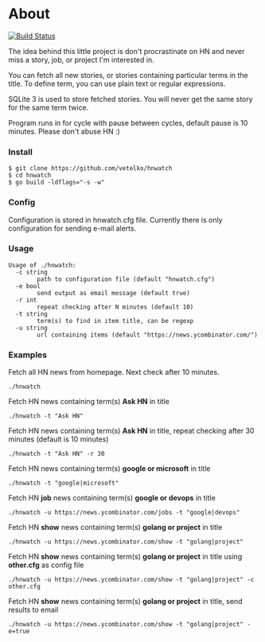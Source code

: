 # About

[![Build Status](https://travis-ci.org/vetelko/hnwatch.svg?branch=master)](https://travis-ci.org/vetelko/hnwatch)

The idea behind this little project is don't procrastinate on HN
and never miss a story, job, or project I'm interested in.

You can fetch all new stories, or stories containing particular terms
in the title. To define term, you can use plain text or regular expressions.

SQLite 3 is used to store fetched stories.
You will never get the same story for the same term twice.

Program runs in for cycle with pause between cycles,
default pause is 10 minutes. Please don't abuse HN :)

### Install
```
$ git clone https://github.com/vetelko/hnwatch
$ cd hnwatch
$ go build -ldflags="-s -w"
```

### Config
Configuration is stored in hnwatch.cfg file. Currently there is only configuration
for sending e-mail alerts.

### Usage
```
Usage of ./hnwatch:
  -c string
        path to configuration file (default "hnwatch.cfg")
  -e bool
        send output as email message (default true)
  -r int
        repeat checking after N minutes (default 10)
  -t string
        term(s) to find in item title, can be regexp
  -u string
        url containing items (default "https://news.ycombinator.com/")
```

### Examples
Fetch all HN news from homepage. Next check after 10 minutes.
```
./hnwatch
```

Fetch HN news containing term(s) **Ask HN** in title
```
./hnwatch -t "Ask HN"
```

Fetch HN news containing term(s) **Ask HN** in title, repeat checking after 30 minutes (default is 10 minutes)
```
./hnwatch -t "Ask HN" -r 30
```

Fetch HN news containing term(s) **google or microsoft** in title
```
./hnwatch -t "google|microsoft"
```

Fetch HN **job** news containing term(s) **google or devops** in title
```
./hnwatch -u https://news.ycombinator.com/jobs -t "google|devops"
```

Fetch HN **show** news containing term(s) **golang or project** in title
```
./hnwatch -u https://news.ycombinator.com/show -t "golang|project"
```

Fetch HN **show** news containing term(s) **golang or project** in title using **other.cfg** as config file
```
./hnwatch -u https://news.ycombinator.com/show -t "golang|project" -c other.cfg
```

Fetch HN **show** news containing term(s) **golang or project** in title, send results to email
```
./hnwatch -u https://news.ycombinator.com/show -t "golang|project" -e=true
```
